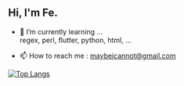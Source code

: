 ## Hi, I'm Fe.

<!--
**FeHeap/FeHeap** is a ✨ _special_ ✨ repository because its `README.md` (this file) appears on your GitHub profile.

Here are some ideas to get you started:
-->
<!-- - 🔭 I’m currently working on ... -->
- 🌱 I’m currently learning ...<br>
     regex, perl, flutter, python, html, ...
<!-- - 👯 I’m looking to collaborate on ...
- 🤔 I’m looking for help with ...
- 💬 Ask me about ... -->
- 📫 How to reach me : maybeicannot@gmail.com
<!-- - 😄 Pronouns: Fe
- ⚡ Fun fact: N -->

[![Top Langs](https://github-readme-stats.vercel.app/api/top-langs/?username=FeHeap&layout=7)](https://github.com/anuraghazra/github-readme-stats)

